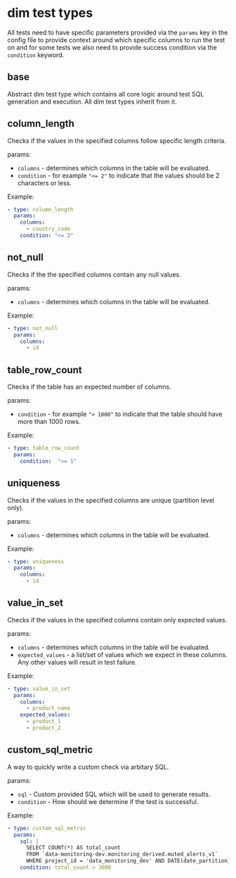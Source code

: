 # dim test types

All tests need to have specific parameters provided via the `params` key in the config file to provide context around which specific columns to run the test on and for some tests we also need to provide success condition via the `condition` keyword.

## base

Abstract dim test type which contains all core logic around test SQL generation and execution. All dim test types inherit from it.

## column_length

Checks if the values in the specified columns follow specific length criteria.

params:

- `columns` - determines which columns in the table will be evaluated.
- `condition` - for example `"<= 2"` to indicate that the values should be 2 characters or less.

Example:

```yaml
- type: column_length
  params:
    columns:
      - country_code
    condition: "<= 2"
```

## not_null

Checks if the the specified columns contain any null values.

params:

- `columns` - determines which columns in the table will be evaluated.

Example:

```yaml
- type: not_null
  params:
    columns:
      - id
```

## table_row_count

Checks if the table has an expected number of columns.

params:

- `condition` - for example `"> 1000"` to indicate that the table should have more than 1000 rows.

Example:

```yaml
- type: table_row_count
  params:
    condition:  ">= 1"
```

## uniqueness

Checks if the values in the specified columns are unique (partition level only).

params:

- `columns` - determines which columns in the table will be evaluated.

Example:

```yaml
- type: uniqueness
  params:
    columns:
      - id
```

## value_in_set

Checks if the values in the specified columns contain only expected values.

params:

- `columns` - determines which columns in the table will be evaluated.
- `expected_values` - a list/set of values which we expect in these columns. Any other values will result in test failure.

Example:

```yaml
- type: value_in_set
  params:
    columns:
      - product_name
    expected_values:
      - product_1
      - product_2
```

## custom_sql_metric

A way to quickly write a custom check via arbitary SQL.

params:

- `sql` - Custom provided SQL which will be used to generate results.
- `condition` - How should we determine if the test is successful.

Example:

```yaml
- type: custom_sql_metric
  params:
    sql: |
      SELECT COUNT(*) AS total_count
      FROM `data-monitoring-dev.monitoring_derived.muted_alerts_v1`
      WHERE project_id = 'data_monitoring_dev' AND DATE(date_partition) = '2020-01-13'
    condition: total_count > 3000
```
